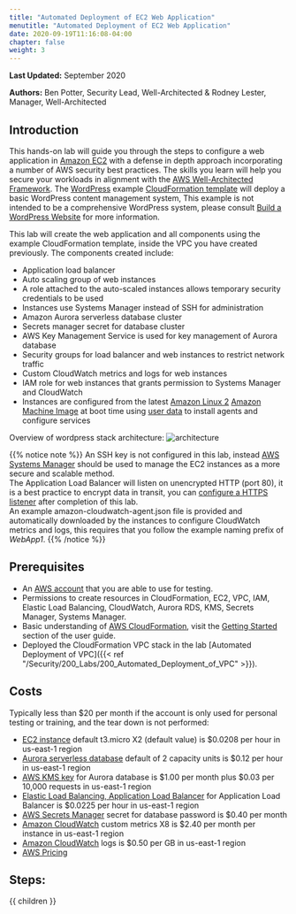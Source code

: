 ```yaml
---
title: "Automated Deployment of EC2 Web Application"
menutitle: "Automated Deployment of EC2 Web Application"
date: 2020-09-19T11:16:08-04:00
chapter: false
weight: 3
---
```


**Last Updated:** September 2020

**Authors:** Ben Potter, Security Lead, Well-Architected & Rodney Lester, Manager, Well-Architected

## Introduction

This hands-on lab will guide you through the steps to configure a web application in [Amazon EC2](https://aws.amazon.com/ec2/) with a defense in depth approach incorporating a number of AWS security best practices. The skills you learn will help you secure your workloads in alignment with the [AWS Well-Architected Framework](https://aws.amazon.com/architecture/well-architected/).
The [WordPress](https://wordpress.org/) example [CloudFormation template](/Security/200_Automated_Deployment_of_EC2_Web_Application/Code/wordpress.yaml) will deploy a basic WordPress  content management system, This example is not intended to be a comprehensive WordPress system, please consult [Build a WordPress Website](https://aws.amazon.com/getting-started/projects/build-wordpress-website/) for more information.

This lab will create the web application and all components using the example CloudFormation template, inside the VPC you have created previously. The components created include:

* Application load balancer
* Auto scaling group of web instances
* A role attached to the auto-scaled instances allows temporary security credentials to be used
* Instances use Systems Manager instead of SSH for administration
* Amazon Aurora serverless database cluster
* Secrets manager secret for database cluster
* AWS Key Management Service is used for key management of Aurora database
* Security groups for load balancer and web instances to restrict network traffic
* Custom CloudWatch metrics and logs for web instances
* IAM role for web instances that grants permission to Systems Manager and CloudWatch
* Instances are configured from the latest [Amazon Linux 2](https://aws.amazon.com/amazon-linux-2/) [Amazon Machine Image](https://docs.aws.amazon.com/AWSEC2/latest/UserGuide/AMIs.html) at boot time using [user data](https://docs.aws.amazon.com/AWSEC2/latest/UserGuide/user-data.html) to install agents and configure services

Overview of wordpress stack architecture:
![architecture](/Security/200_Automated_Deployment_of_EC2_Web_Application/Images/architecture.png)

{{% notice note %}}
An SSH key is not configured in this lab, instead [AWS Systems Manager](https://docs.aws.amazon.com/systems-manager/latest/userguide/what-is-systems-manager.html) should be used to manage the EC2 instances as a more secure and scalable method.  
The Application Load Balancer will listen on unencrypted HTTP (port 80), it is a best practice to encrypt data in transit, you can [configure a HTTPS listener](https://docs.aws.amazon.com/elasticloadbalancing/latest/application/create-https-listener.html) after completion of this lab.  
An example amazon-cloudwatch-agent.json file is provided and automatically downloaded by the instances to configure CloudWatch metrics and logs, this requires that you follow the example naming prefix of *WebApp1*.
{{% /notice %}}

## Prerequisites

- An [AWS account](https://portal.aws.amazon.com/gp/aws/developer/registration/index.html) that you are able to use for testing.
- Permissions to create resources in CloudFormation, EC2, VPC, IAM, Elastic Load Balancing, CloudWatch, Aurora RDS, KMS, Secrets Manager, Systems Manager.
- Basic understanding of [AWS CloudFormation](https://aws.amazon.com/cloudformation/), visit the [Getting Started](https://docs.aws.amazon.com/AWSCloudFormation/latest/UserGuide/GettingStarted.html) section of the user guide.
- Deployed the CloudFormation VPC stack in the lab [Automated Deployment of VPC]({{< ref "/Security/200_Labs/200_Automated_Deployment_of_VPC" >}}).

## Costs

Typically less than $20 per month if the account is only used for personal testing or training, and the tear down is not performed:

- [EC2 instance](https://aws.amazon.com/ec2/pricing/on-demand/) default t3.micro X2 (default value) is $0.0208 per hour in us-east-1 region
- [Aurora serverless database](https://aws.amazon.com/rds/aurora/pricing/?nc=sn&loc=4) default of 2 capacity units is $0.12 per hour in us-east-1 region
- [AWS KMS key](https://aws.amazon.com/kms/pricing/) for Aurora database is $1.00 per month plus $0.03 per 10,000 requests in us-east-1 region
- [Elastic Load Balancing, Application Load Balancer](https://aws.amazon.com/elasticloadbalancing/pricing/?nc=sn&loc=3) for Application Load Balancer is $0.0225 per hour in us-east-1 region
- [AWS Secrets Manager](https://aws.amazon.com/secrets-manager/pricing/) secret for database password is $0.40 per month
- [Amazon CloudWatch](https://aws.amazon.com/cloudwatch/pricing/) custom metrics X8 is $2.40 per month per instance in us-east-1 region
- [Amazon CloudWatch](https://aws.amazon.com/cloudwatch/pricing/) logs is $0.50 per GB in us-east-1 region
- [AWS Pricing](https://aws.amazon.com/pricing/)

## Steps:
{{ children }}
